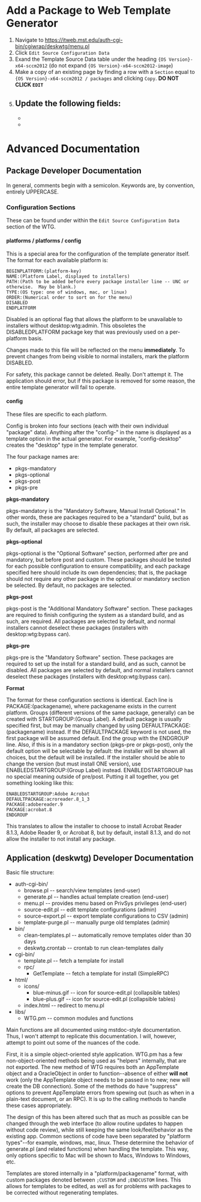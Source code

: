 
# Add a Package to Web Template Generator

1. Navigate to https://itweb.mst.edu/auth-cgi-bin/cgiwrap/deskwtg/menu.pl
2. Click ```Edit Source Configuration Data```
3. Exand the Template Source Data table under the heading ```{OS Version}-x64-sccm2012``` (do not expand ```{OS Version}-x64-sccm2012-image```)
4. Make a copy of an existing page by finding a row with a ```Section``` equal to ```{OS Version}-x64-sccm2012 / packages``` and clicking ```Copy```. **DO NOT CLICK ```EDIT```**
5. Update the following fields:
	-
	-
	-

# Advanced Documentation

## Package Developer Documentation
In general, comments begin with a semicolon.  Keywords are, by convention, entirely UPPERCASE.

### Configuration Sections
These can be found under within the ```Edit Source Configuration Data``` section of the WTG.

#### platforms / platforms / config
This is a special area for the configuration of the template generator itself.
The format for each available platform is:

```
BEGINPLATFORM:(platform-key)
NAME:(Platform Label, displayed to installers)
PATH:(Path to be added before every package installer line -- UNC or otherwise.  May be blank.)
TYPE:(OS type: one of windows, mac, or linux)
ORDER:(Numerical order to sort on for the menu)
DISABLED
ENDPLATFORM
```

Disabled is an optional flag that allows the platform to be unavailable to installers without desktop:wtg:admin.  This obsoletes the DISABLEDPLATFORM package key that was previously used on a per-platform basis.

Changes made to this file will be reflected on the menu **immediately**.  To prevent changes from being visible to normal installers, mark the platform DISABLED.

For safety, this package cannot be deleted.  Really.  Don't attempt it.  The application should error, but if this package is removed for some reason, the entire template generator will fail to operate.

#### config
These files are specific to each platform.

Config is broken into four sections (each with their own individual "package" data).  Anything after the "config-" in the name is displayed as a template option in the actual generator.  For example, "config-desktop" creates the "desktop" type in the template generator.

The four package names are:
  * pkgs-mandatory
  * pkgs-optional
  * pkgs-post
  * pkgs-pre

**pkgs-mandatory**

pkgs-mandatory is the "Mandatory Software, Manual Install Optional."  In other words, these are packages required to be a "standard" build, but as such, the installer may choose to disable these packages at their own risk.  By default, all packages are selected.

**pkgs-optional**

pkgs-optional is the "Optional Software" section, performed after pre and mandatory, but before post and custom.  These packages should be tested for each possible configuration to ensure compatibility, and each package specified here should include its own dependencies; that is, the package should not require any other package in the optional or mandatory section be selected.  By default, no packages are selected.

**pkgs-post**

pkgs-post is the "Additional Mandatory Software" section.  These packages are required to finish configuring the system as a standard build, and as such, are required.  All packages are selected by default, and normal installers cannot deselect these packages (installers with desktop:wtg:bypass can).

**pkgs-pre**

pkgs-pre is the "Mandatory Software" section.  These packages are required to set up the install for a standard build, and as such, cannot be disabled.  All packages are selected by default, and normal installers cannot deselect these packages (installers with desktop:wtg:bypass can).

**Format**

The format for these configuration sections is identical.  Each line is PACKAGE:(packagename), where packagename exists in the current platform.  Groups (different versions of the same package, generally) can be created with STARTGROUP:(Group Label).  A default package is usually specified first, but may be manually changed by using DEFAULTPACKAGE:(packagename) instead.  If the DEFAULTPACKAGE keyword is not used, the first package will be assumed default.  End the group with the ENDGROUP line.  Also, if this is in a mandatory section (pkgs-pre or pkgs-post), only the default option will be selectable by default: the installer will be shown all choices, but the default will be installed.  If the installer should be able to change the version (but must install ONE version), use ENABLEDSTARTGROUP:(Group Label) instead.  ENABLEDSTARTGROUP has no special meaning outside of pre/post.  Putting it all together, you get something looking like this:

```
ENABLEDSTARTGROUP:Adobe Acrobat
DEFAULTPACKAGE:acroreader.8_1_3
PACKAGE:adobereader.9
PACKAGE:acrobat.8
ENDGROUP
```

This translates to allow the installer to choose to install Acrobat Reader 8.1.3, Adobe Reader 9, or Acrobat 8, but by default, install 8.1.3, and do not allow the installer to not install any package.

## Application (deskwtg) Developer Documentation
Basic file structure:
  * auth-cgi-bin/
    * browse.pl -- search/view templates (end-user)
    * generate.pl -- handles actual template creation (end-user)
    * menu.pl -- provides menu based on PrivSys privileges (end-user)
    * source-edit.pl -- edit template configurations (admin)
    * source-export.pl -- export template configurations to CSV (admin)
    * template-purge.pl -- manually purge old templates (admin)
  * bin/
    * clean-templates.pl -- automatically remove templates older than 30 days
    * deskwtg.crontab -- crontab to run clean-templates daily
  * cgi-bin/
    * template.pl -- fetch a template for install
    * rpc/
      * GetTemplate -- fetch a template for install (SimpleRPC)
  * html/
    * icons/
      * blue-minus.gif -- icon for source-edit.pl (collapsible tables)
      * blue-plus.gif -- icon for source-edit.pl (collapsible tables)
    * index.html -- redirect to menu.pl
  * libs/
    * WTG.pm -- common modules and functions

Main functions are all documented using mstdoc-style documentation.  Thus, I won't attempt to replicate this documentation.  I will, however, attempt to point out some of the nuances of the code.

First, it is a simple object-oriented style application.  WTG.pm has a few non-object-oriented methods being used as "helpers" internally, that are not exported.  The new method of WTG requires both an AppTemplate object and a OracleObject in order to function--absence of either **will not** work (only the AppTemplate object needs to be passed in to new; new will create the DB connection).  Some of the methods do have "suppress" options to prevent AppTemplate errors from spewing out (such as when in a plain-text document, or an RPC).  It is up to the calling methods to handle these cases appropriately.

The design of this has been altered such that as much as possible can be changed through the web interface (to allow routine updates to happen without code review), while still keeping the same look/feel/behavior as the existing app.  Common sections of code have been separated by "platform types"--for example, windows, mac, linux.  These determine the behavior of generate.pl (and related functions) when handling the template.  This way, only options specific to Mac will be shown to Macs, Windows to Windows, etc.

Templates are stored internally in a "platform/packagename" format, with custom packages denoted between ```;CUSTOM``` and ```;ENDCUSTOM``` lines.  This allows for templates to be edited, as well as for problems with packages to be corrected without regenerating templates.